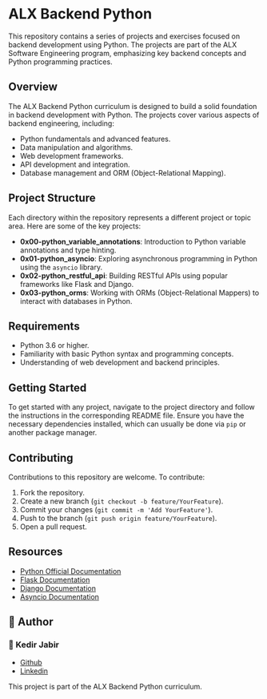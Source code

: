 # ALX Backend Python

This repository contains a series of projects and exercises focused on backend development using Python. The projects are part of the ALX Software Engineering program, emphasizing key backend concepts and Python programming practices.

## Overview

The ALX Backend Python curriculum is designed to build a solid foundation in backend development with Python. The projects cover various aspects of backend engineering, including:

- Python fundamentals and advanced features.
- Data manipulation and algorithms.
- Web development frameworks.
- API development and integration.
- Database management and ORM (Object-Relational Mapping).

## Project Structure

Each directory within the repository represents a different project or topic area. Here are some of the key projects:

- **0x00-python_variable_annotations**: Introduction to Python variable annotations and type hinting.
- **0x01-python_asyncio**: Exploring asynchronous programming in Python using the `asyncio` library.
- **0x02-python_restful_api**: Building RESTful APIs using popular frameworks like Flask and Django.
- **0x03-python_orms**: Working with ORMs (Object-Relational Mappers) to interact with databases in Python.

## Requirements

- Python 3.6 or higher.
- Familiarity with basic Python syntax and programming concepts.
- Understanding of web development and backend principles.

## Getting Started

To get started with any project, navigate to the project directory and follow the instructions in the corresponding README file. Ensure you have the necessary dependencies installed, which can usually be done via `pip` or another package manager.

## Contributing

Contributions to this repository are welcome. To contribute:

1. Fork the repository.
2. Create a new branch (`git checkout -b feature/YourFeature`).
3. Commit your changes (`git commit -m 'Add YourFeature'`).
4. Push to the branch (`git push origin feature/YourFeature`).
5. Open a pull request.

## Resources

- [Python Official Documentation](https://docs.python.org/3/)
- [Flask Documentation](https://flask.palletsprojects.com/)
- [Django Documentation](https://www.djangoproject.com/)
- [Asyncio Documentation](https://docs.python.org/3/library/asyncio.html)

## :pencil: **Author**

### :man: Kedir Jabir

- [Github](https://github.com/IbnuJabir)
- [Linkedin](https://www.linkedin.com/in/IbnuJabir/)

This project is part of the ALX Backend Python curriculum.